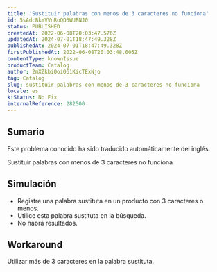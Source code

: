 ```yaml
---
title: 'Sustituir palabras con menos de 3 caracteres no funciona'
id: 5sAdcBkmVVnRoQD3WUBNJ0
status: PUBLISHED
createdAt: 2022-06-08T20:03:47.576Z
updatedAt: 2024-07-01T18:47:49.328Z
publishedAt: 2024-07-01T18:47:49.328Z
firstPublishedAt: 2022-06-08T20:03:48.005Z
contentType: knownIssue
productTeam: Catalog
author: 2mXZkbi0oi061KicTExNjo
tag: Catalog
slug: sustituir-palabras-con-menos-de-3-caracteres-no-funciona
locale: es
kiStatus: No Fix
internalReference: 282500
---
```


## Sumario

<div class="alert alert-info">
  <p>Este problema conocido ha sido traducido automáticamente del inglés.</p>
</div>


Sustituir palabras con menos de 3 caracteres no funciona



## Simulación


- Registre una palabra sustituta en un producto con 3 caracteres o menos.
- Utilice esta palabra sustituta en la búsqueda.
- No habrá resultados.




## Workaround


Utilizar más de 3 caracteres en la palabra sustituta.

